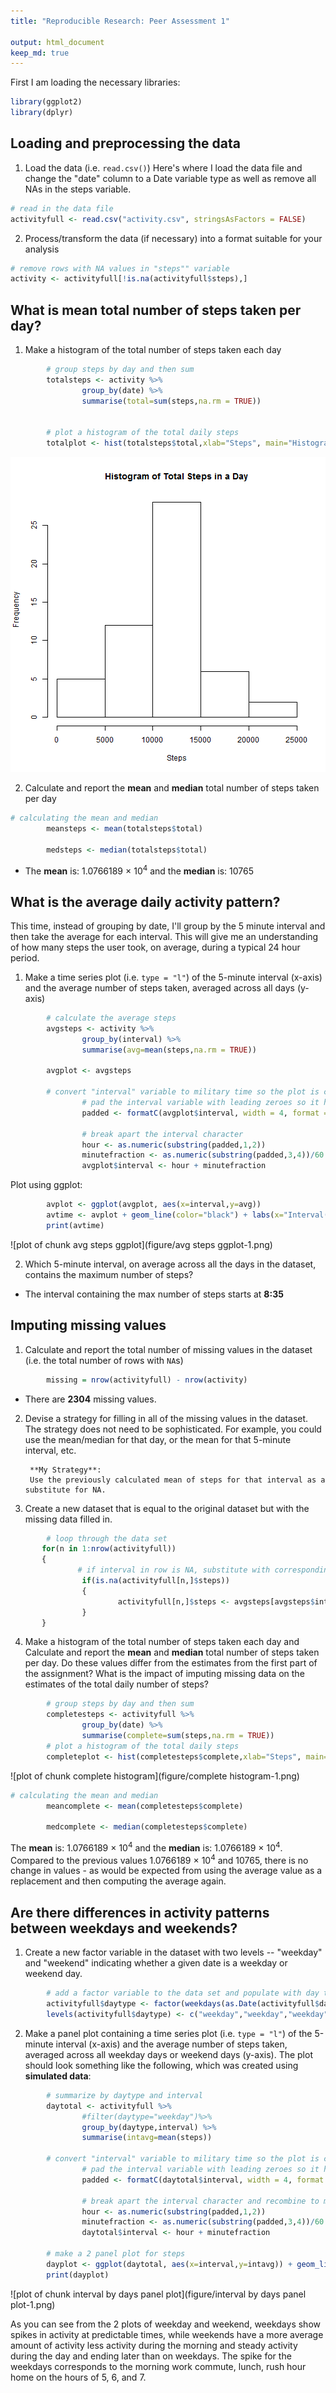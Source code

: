 ```yaml
---
title: "Reproducible Research: Peer Assessment 1"

output: html_document
keep_md: true
---
```



First I am loading the necessary libraries:

```r
library(ggplot2)
library(dplyr)
```




## Loading and preprocessing the data

1. Load the data (i.e. `read.csv()`)
Here's where I load the data file and change the "date" column to a Date variable type as well as remove all NAs in the steps variable.


```r
# read in the data file
activityfull <- read.csv("activity.csv", stringsAsFactors = FALSE)
```

2. Process/transform the data (if necessary) into a format suitable for your analysis

```r
# remove rows with NA values in "steps"" variable
activity <- activityfull[!is.na(activityfull$steps),]
```

## What is mean total number of steps taken per day?

1. Make a histogram of the total number of steps taken each day

```r
        # group steps by day and then sum
        totalsteps <- activity %>%
                group_by(date) %>%
                summarise(total=sum(steps,na.rm = TRUE))
        
        
        # plot a histogram of the total daily steps
        totalplot <- hist(totalsteps$total,xlab="Steps", main="Histogram of Total Steps in a Day")
```

![plot of chunk unnamed-chunk-4](figure/unnamed-chunk-4-1.png) 

2. Calculate and report the **mean** and **median** total number of steps taken per day


```r
# calculating the mean and median
        meansteps <- mean(totalsteps$total)
        
        medsteps <- median(totalsteps$total)
```

- The **mean** is: 1.0766189 &times; 10<sup>4</sup> and the **median** is: 10765



## What is the average daily activity pattern?

This time, instead of grouping by date, I'll group by the 5 minute interval and then take the average for each interval.  This will give me an understanding of how many steps the user took, on average, during a typical 24 hour period.

1. Make a time series plot (i.e. `type = "l"`) of the 5-minute interval (x-axis) and the average number of steps taken, averaged across all days (y-axis)


```r
        # calculate the average steps
        avgsteps <- activity %>%
                group_by(interval) %>%
                summarise(avg=mean(steps,na.rm = TRUE))

        avgplot <- avgsteps
        
        # convert "interval" variable to military time so the plot is cleaner
                # pad the interval variable with leading zeroes so it has uniform length
                padded <- formatC(avgplot$interval, width = 4, format = "d", flag = "0")
                
                # break apart the interval character
                hour <- as.numeric(substring(padded,1,2))
                minutefraction <- as.numeric(substring(padded,3,4))/60
                avgplot$interval <- hour + minutefraction
```

Plot using ggplot:


```r
        avplot <- ggplot(avgplot, aes(x=interval,y=avg))
        avtime <- avplot + geom_line(color="black") + labs(x="Interval(5min) in Military Time Scale",y="Average Steps", title="Average Steps by Time of Day") + scale_x_continuous(breaks = seq(0, 24, 4))
        print(avtime)
```

![plot of chunk avg steps ggplot](figure/avg steps ggplot-1.png) 

2. Which 5-minute interval, on average across all the days in the dataset, contains the maximum number of steps?

  
- The interval containing the max number of steps starts at **8:35**



## Imputing missing values

1. Calculate and report the total number of missing values in the dataset (i.e. the total number of rows with `NA`s)


```r
        missing = nrow(activityfull) - nrow(activity)
```

   - There are **2304** missing values. 

2. Devise a strategy for filling in all of the missing values in the dataset. The strategy does not need to be sophisticated. For example, you could use the mean/median for that day, or the mean for that 5-minute interval, etc.
        
        **My Strategy**:
        Use the previously calculated mean of steps for that interval as a substitute for NA.


3. Create a new dataset that is equal to the original dataset but with the missing data filled in.
        

```r
        # loop through the data set
       for(n in 1:nrow(activityfull))
       {
               # if interval in row is NA, substitute with corresponding interval from avgsteps 
                if(is.na(activityfull[n,]$steps))
                {
                        activityfull[n,]$steps <- avgsteps[avgsteps$interval==activityfull[n,]$interval,]$avg                        
                }
       }
```

4. Make a histogram of the total number of steps taken each day and Calculate and report the **mean** and **median** total number of steps taken per day. Do these values differ from the estimates from the first part of the assignment? What is the impact of imputing missing data on the estimates of the total daily number of steps?


```r
        # group steps by day and then sum
        completesteps <- activityfull %>%
                group_by(date) %>%
                summarise(complete=sum(steps,na.rm = TRUE))        
        # plot a histogram of the total daily steps
        completeplot <- hist(completesteps$complete,xlab="Steps", main="Total Steps  with NAs Replaced Shows Greater # of Average Step Days")
```

![plot of chunk complete histogram](figure/complete histogram-1.png) 


```r
# calculating the mean and median
        meancomplete <- mean(completesteps$complete)
        
        medcomplete <- median(completesteps$complete)
```

The **mean** is: 1.0766189 &times; 10<sup>4</sup> and the **median** is: 1.0766189 &times; 10<sup>4</sup>.  Compared to the previous values 1.0766189 &times; 10<sup>4</sup> and 10765, there is no change in values - as would be expected from using the average value as a replacement and then computing the average again.


## Are there differences in activity patterns between weekdays and weekends?

1. Create a new factor variable in the dataset with two levels -- "weekday" and "weekend" indicating whether a given date is a weekday or weekend day.


```r
        # add a factor variable to the data set and populate with day type
        activityfull$daytype <- factor(weekdays(as.Date(activityfull$date)), levels= c("Monday","Tuesday","Wednesday", "Thursday","Friday","Saturday","Sunday"))
        levels(activityfull$daytype) <- c("weekday","weekday","weekday","weekday","weekday","weekend","weekend")                
```
    
       
2. Make a panel plot containing a time series plot (i.e. `type = "l"`) of the 5-minute interval (x-axis) and the average number of steps taken, averaged across all weekday days or weekend days (y-axis). The plot should look something like the following, which was created using **simulated data**:


```r
        # summarize by daytype and interval
        daytotal <- activityfull %>%
                #filter(daytype="weekday")%>%
                group_by(daytype,interval) %>%
                summarise(intavg=mean(steps))

        # convert "interval" variable to military time so the plot is cleaner
                # pad the interval variable with leading zeroes so it has uniform length
                padded <- formatC(daytotal$interval, width = 4, format = "d", flag = "0")
                
                # break apart the interval character and recombine to military time plus fraction
                hour <- as.numeric(substring(padded,1,2))
                minutefraction <- as.numeric(substring(padded,3,4))/60
                daytotal$interval <- hour + minutefraction
        
        # make a 2 panel plot for steps
        dayplot <- ggplot(daytotal, aes(x=interval,y=intavg)) + geom_line(color="blue") + labs(x="Interval(5min) in Military Time Scale",y="Average Steps", title="Average Steps by Time of Day") + scale_x_continuous(breaks = seq(0, 24, 4)) + facet_wrap(~daytype, ncol=2)
        print(dayplot)
```

![plot of chunk interval by days panel plot](figure/interval by days panel plot-1.png) 

As you can see from the 2 plots of weekday and weekend, weekdays show spikes in activity at predictable times, while weekends have a more average amount of activity less activity during the morning and steady activity during the day and ending later than on weekdays. The spike for the weekdays corresponds to the morning work commute, lunch, rush hour home on the hours of 5, 6, and 7.
